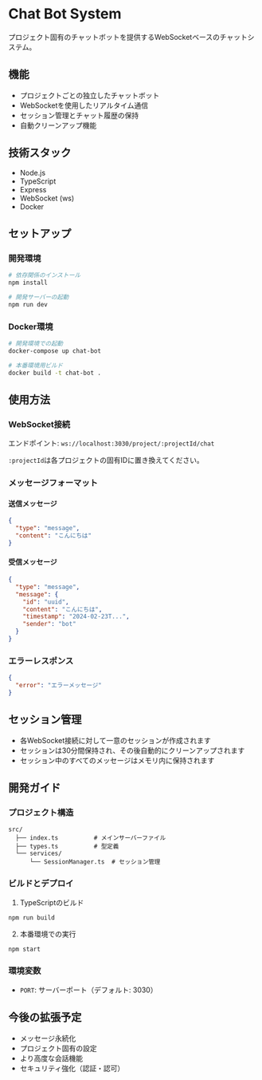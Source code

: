 # Chat Bot System

プロジェクト固有のチャットボットを提供するWebSocketベースのチャットシステム。

## 機能

- プロジェクトごとの独立したチャットボット
- WebSocketを使用したリアルタイム通信
- セッション管理とチャット履歴の保持
- 自動クリーンアップ機能

## 技術スタック

- Node.js
- TypeScript
- Express
- WebSocket (ws)
- Docker

## セットアップ

### 開発環境

```bash
# 依存関係のインストール
npm install

# 開発サーバーの起動
npm run dev
```

### Docker環境

```bash
# 開発環境での起動
docker-compose up chat-bot

# 本番環境用ビルド
docker build -t chat-bot .
```

## 使用方法

### WebSocket接続

エンドポイント: `ws://localhost:3030/project/:projectId/chat`

`:projectId`は各プロジェクトの固有IDに置き換えてください。

### メッセージフォーマット

#### 送信メッセージ
```json
{
  "type": "message",
  "content": "こんにちは"
}
```

#### 受信メッセージ
```json
{
  "type": "message",
  "message": {
    "id": "uuid",
    "content": "こんにちは",
    "timestamp": "2024-02-23T...",
    "sender": "bot"
  }
}
```

### エラーレスポンス
```json
{
  "error": "エラーメッセージ"
}
```

## セッション管理

- 各WebSocket接続に対して一意のセッションが作成されます
- セッションは30分間保持され、その後自動的にクリーンアップされます
- セッション中のすべてのメッセージはメモリ内に保持されます

## 開発ガイド

### プロジェクト構造

```
src/
  ├── index.ts          # メインサーバーファイル
  ├── types.ts          # 型定義
  └── services/
      └── SessionManager.ts  # セッション管理
```

### ビルドとデプロイ

1. TypeScriptのビルド
```bash
npm run build
```

2. 本番環境での実行
```bash
npm start
```

### 環境変数

- `PORT`: サーバーポート（デフォルト: 3030）

## 今後の拡張予定

- メッセージ永続化
- プロジェクト固有の設定
- より高度な会話機能
- セキュリティ強化（認証・認可）